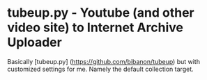tubeup.py - Youtube (and other video site) to Internet Archive Uploader
==========================================

Basically [tubeup.py] (https://github.com/bibanon/tubeup) but with customized settings for me. Namely the default collection target.
